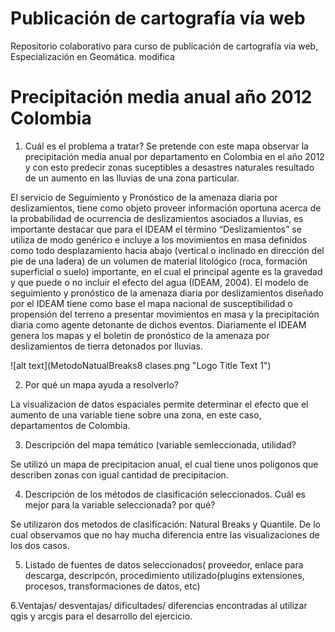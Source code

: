 # Publicación de cartografía vía web
Repositorio colaborativo para curso de publicación de cartografía vía web, Especialización en Geomática. 
modifica
# Precipitación media anual año 2012 Colombia

1. Cuál es el problema a tratar?
Se pretende con este mapa observar la precipitación media anual por departamento en Colombia en el año 2012 y con esto predecir zonas suceptibles a desastres naturales resultado de un aumento en las lluvias de una zona particular. 

El servicio de Seguimiento y Pronóstico de la amenaza diaria por deslizamientos, tiene como objeto proveer información oportuna acerca de la probabilidad de ocurrencia de deslizamientos asociados a lluvias, es importante destacar que para el IDEAM el término “Deslizamientos” se utiliza de modo genérico e incluye a los movimientos en masa definidos como todo desplazamiento hacia abajo (vertical o inclinado en dirección del pie de una ladera) de un volumen de material litológico (roca, formación superficial o suelo) importante, en el cual el principal agente es la gravedad y que puede o no incluir el efecto del agua (IDEAM, 2004). El modelo de seguimiento y pronóstico de la amenaza diaria por deslizamientos diseñado por el IDEAM tiene como base el mapa nacional de susceptibilidad o propensión del terreno a presentar movimientos en masa y la precipitación diaria como agente detonante de dichos eventos. Diariamente el IDEAM genera los mapas y el boletín de pronóstico de la amenaza por deslizamientos de tierra detonados por lluvias.

![alt text](MetodoNatualBreaks8 clases.png "Logo Title Text 1")

2. Por qué un mapa ayuda a resolverlo?

La visualizacion de datos espaciales permite determinar el efecto que el aumento de una variable tiene sobre una zona, en este caso, departamentos de Colombia. 

3. Descripción del mapa temático (variable semleccionada, utilidad?

Se utilizó un mapa de precipitacion anual, el cual tiene unos poligonos que describen zonas con igual cantidad de precipitacion. 

4. Descripción de los métodos de clasificación seleccionados. Cuál es mejor para la variable seleccionada? por qué?

Se utilizaron dos metodos de clasificación: Natural Breaks y Quantile. De lo cual observamos que no hay mucha diferencia entre las visualizaciones de los dos casos. 

5. Listado de fuentes de datos seleccionados( proveedor, enlace para descarga, descripcón, procedimiento utilizado(plugins extensiones, procesos, transformaciones de datos, etc)



6.Ventajas/ desventajas/ dificultades/ diferencias encontradas al utilizar qgis y arcgis para el desarrollo del ejercicio.


